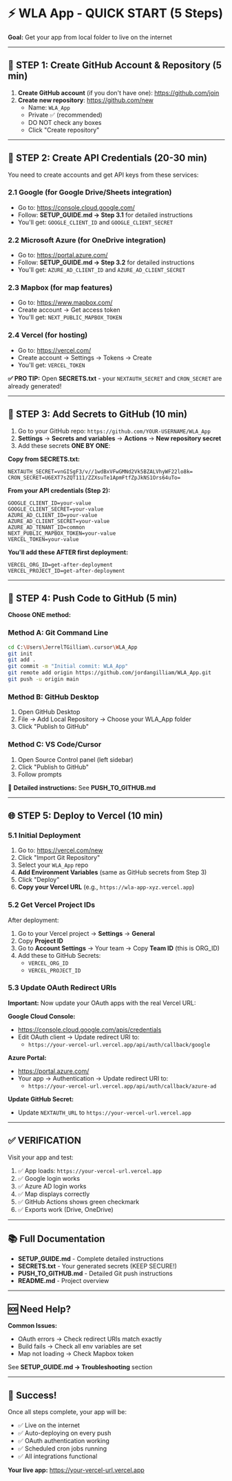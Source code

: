 # ⚡ WLA App - QUICK START (5 Steps)

**Goal:** Get your app from local folder to live on the internet

---

## 📝 STEP 1: Create GitHub Account & Repository (5 min)

1. **Create GitHub account** (if you don't have one): https://github.com/join
2. **Create new repository**: https://github.com/new
   - Name: `WLA_App`
   - Private ✅ (recommended)
   - DO NOT check any boxes
   - Click "Create repository"

---

## 🔐 STEP 2: Create API Credentials (20-30 min)

You need to create accounts and get API keys from these services:

### 2.1 Google (for Google Drive/Sheets integration)
- Go to: https://console.cloud.google.com/
- Follow: **SETUP_GUIDE.md → Step 3.1** for detailed instructions
- You'll get: `GOOGLE_CLIENT_ID` and `GOOGLE_CLIENT_SECRET`

### 2.2 Microsoft Azure (for OneDrive integration)
- Go to: https://portal.azure.com/
- Follow: **SETUP_GUIDE.md → Step 3.2** for detailed instructions
- You'll get: `AZURE_AD_CLIENT_ID` and `AZURE_AD_CLIENT_SECRET`

### 2.3 Mapbox (for map features)
- Go to: https://www.mapbox.com/
- Create account → Get access token
- You'll get: `NEXT_PUBLIC_MAPBOX_TOKEN`

### 2.4 Vercel (for hosting)
- Go to: https://vercel.com/
- Create account → Settings → Tokens → Create
- You'll get: `VERCEL_TOKEN`

**✅ PRO TIP:** Open **SECRETS.txt** - your `NEXTAUTH_SECRET` and `CRON_SECRET` are already generated!

---

## 🔑 STEP 3: Add Secrets to GitHub (10 min)

1. Go to your GitHub repo: `https://github.com/YOUR-USERNAME/WLA_App`
2. **Settings** → **Secrets and variables** → **Actions** → **New repository secret**
3. Add these secrets **ONE BY ONE**:

**Copy from SECRETS.txt:**
```
NEXTAUTH_SECRET=vnGISgF3/v//1wdBxVFwGMNd2Vk5BZALVhyWF22lo8k=
CRON_SECRET=U6EXT7sZQT111/ZZXsuTe1ApmFtfZpJkNS1Ors64uTo=
```

**From your API credentials (Step 2):**
```
GOOGLE_CLIENT_ID=your-value
GOOGLE_CLIENT_SECRET=your-value
AZURE_AD_CLIENT_ID=your-value
AZURE_AD_CLIENT_SECRET=your-value
AZURE_AD_TENANT_ID=common
NEXT_PUBLIC_MAPBOX_TOKEN=your-value
VERCEL_TOKEN=your-value
```

**You'll add these AFTER first deployment:**
```
VERCEL_ORG_ID=get-after-deployment
VERCEL_PROJECT_ID=get-after-deployment
```

---

## 🚀 STEP 4: Push Code to GitHub (5 min)

**Choose ONE method:**

### Method A: Git Command Line
```bash
cd C:\Users\JerrelTGilliam\.cursor\WLA_App
git init
git add .
git commit -m "Initial commit: WLA_App"
git remote add origin https://github.com/jordangilliam/WLA_App.git
git push -u origin main
```

### Method B: GitHub Desktop
1. Open GitHub Desktop
2. File → Add Local Repository → Choose your WLA_App folder
3. Click "Publish to GitHub"

### Method C: VS Code/Cursor
1. Open Source Control panel (left sidebar)
2. Click "Publish to GitHub"
3. Follow prompts

📖 **Detailed instructions:** See **PUSH_TO_GITHUB.md**

---

## 🌐 STEP 5: Deploy to Vercel (10 min)

### 5.1 Initial Deployment
1. Go to: https://vercel.com/new
2. Click "Import Git Repository"
3. Select your `WLA_App` repo
4. **Add Environment Variables** (same as GitHub secrets from Step 3)
5. Click "Deploy"
6. **Copy your Vercel URL** (e.g., `https://wla-app-xyz.vercel.app`)

### 5.2 Get Vercel Project IDs
After deployment:
1. Go to your Vercel project → **Settings** → **General**
2. Copy **Project ID**
3. Go to **Account Settings** → Your team → Copy **Team ID** (this is ORG_ID)
4. Add these to GitHub Secrets:
   - `VERCEL_ORG_ID`
   - `VERCEL_PROJECT_ID`

### 5.3 Update OAuth Redirect URIs
**Important:** Now update your OAuth apps with the real Vercel URL:

**Google Cloud Console:**
- https://console.cloud.google.com/apis/credentials
- Edit OAuth client → Update redirect URI to:
  - `https://your-vercel-url.vercel.app/api/auth/callback/google`

**Azure Portal:**
- https://portal.azure.com/
- Your app → Authentication → Update redirect URI to:
  - `https://your-vercel-url.vercel.app/api/auth/callback/azure-ad`

**Update GitHub Secret:**
- Update `NEXTAUTH_URL` to `https://your-vercel-url.vercel.app`

---

## ✅ VERIFICATION

Visit your app and test:
1. ✅ App loads: `https://your-vercel-url.vercel.app`
2. ✅ Google login works
3. ✅ Azure AD login works
4. ✅ Map displays correctly
5. ✅ GitHub Actions shows green checkmark
6. ✅ Exports work (Drive, OneDrive)

---

## 📚 Full Documentation

- **SETUP_GUIDE.md** - Complete detailed instructions
- **SECRETS.txt** - Your generated secrets (KEEP SECURE!)
- **PUSH_TO_GITHUB.md** - Detailed Git push instructions
- **README.md** - Project overview

---

## 🆘 Need Help?

**Common Issues:**
- OAuth errors → Check redirect URIs match exactly
- Build fails → Check all env variables are set
- Map not loading → Check Mapbox token

See **SETUP_GUIDE.md → Troubleshooting** section

---

## 🎉 Success!

Once all steps complete, your app will be:
- ✅ Live on the internet
- ✅ Auto-deploying on every push
- ✅ OAuth authentication working
- ✅ Scheduled cron jobs running
- ✅ All integrations functional

**Your live app:** https://your-vercel-url.vercel.app

